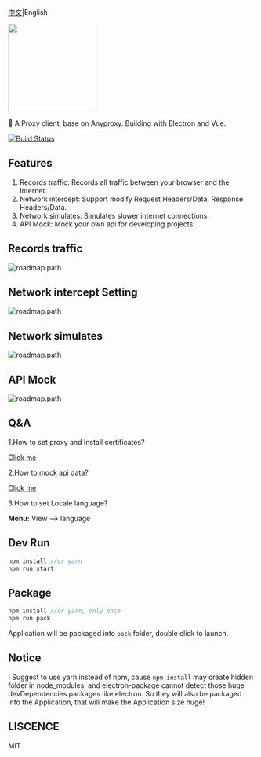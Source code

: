 [中文](https://github.com/fwon/electron-anyproxy/blob/master/README_CN.md)|English

<p><img width="180" src="https://raw.githubusercontent.com/fwon/blog/master/assets/electron-anyproxy-icon.png"></p>

📢  A Proxy client, base on Anyproxy. Building with Electron and Vue. 

[![Build Status](https://travis-ci.org/fwon/electron-anyproxy.svg?branch=master)](https://travis-ci.org/fwon/electron-anyproxy)

## Features
1. Records traffic: Records all traffic between your browser and the Internet.
2. Network intercept: Support modify Request Headers/Data, Response Headers/Data.
3. Network simulates: Simulates slower internet connections.
4. API Mock: Mock your own api for developing projects.


## Records traffic
![roadmap.path](https://raw.githubusercontent.com/fwon/blog/master/assets/electron-anyproxy-1.png)

## Network intercept Setting
![roadmap.path](https://raw.githubusercontent.com/fwon/blog/master/assets/electron-anyproxy-2.png)

## Network simulates
![roadmap.path](https://raw.githubusercontent.com/fwon/blog/master/assets/electron-anyproxy-3.png)

## API Mock
![roadmap.path](https://raw.githubusercontent.com/fwon/blog/master/assets/electron-anyproxy-4.png)

## Q&A
1.How to set proxy and Install certificates?

[Click me](http://anyproxy.io/4.x/en.html#appendix)

2.How to mock api data?

[Click me](http://mockjs.com/examples.html)

3.How to set Locale language?

**Menu:** View --> language

## Dev Run
```javascript
npm install //or yarn
npm run start
```
## Package
```javascript
npm install //or yarn, only once
npm run pack
```
Application will be packaged into `pack` folder, double click to launch.

## Notice
I Suggest to use yarn instead of npm, cause `npm install` may create hidden folder in node_modules, and electron-package cannot detect those huge devDependencies packages like electron. So they will also be packaged into the Application, that will make the Application size huge!

## LISCENCE
MIT
